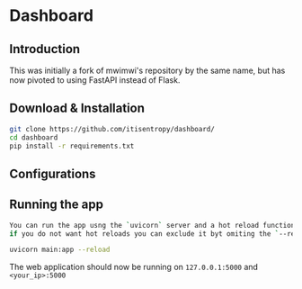 # Dashboard

## Introduction

This was initially a fork of mwimwi's  repository by the same name, but has now pivoted to using FastAPI instead of Flask.

## Download & Installation

```bash
git clone https://github.com/itisentropy/dashboard/
cd dashboard
pip install -r requirements.txt
```
## Configurations
## Running the app
```bash
You can run the app usng the `uvicorn` server and a hot reload functionality that reloads the server whenever the source code has a saved change.  
if you do not want hot reloads you can exclude it byt omiting the `--reload` argument of the command. 
```
```bash
uvicorn main:app --reload
```

The web application should now be running on `127.0.0.1:5000` and `<your_ip>:5000`